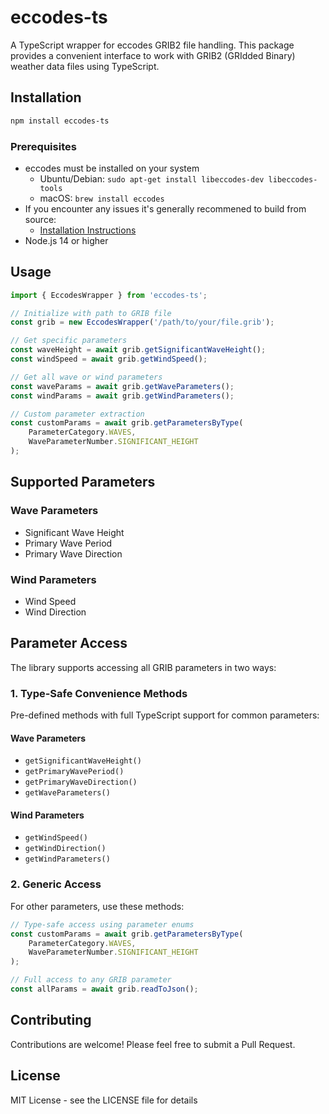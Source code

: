 # eccodes-ts

A TypeScript wrapper for eccodes GRIB2 file handling. This package provides a convenient interface to work with GRIB2 (GRIdded Binary) weather data files using TypeScript.

## Installation

```bash
npm install eccodes-ts
```

### Prerequisites

- eccodes must be installed on your system
    - Ubuntu/Debian: `sudo apt-get install libeccodes-dev libeccodes-tools`
    - macOS: `brew install eccodes`
- If you encounter any issues it's generally recommened to build from source:
    - [Installation Instructions](https://github.com/ecmwf/eccodes/#INSTALLATION)
- Node.js 14 or higher

## Usage

```typescript
import { EccodesWrapper } from 'eccodes-ts';

// Initialize with path to GRIB file
const grib = new EccodesWrapper('/path/to/your/file.grib');

// Get specific parameters
const waveHeight = await grib.getSignificantWaveHeight();
const windSpeed = await grib.getWindSpeed();

// Get all wave or wind parameters
const waveParams = await grib.getWaveParameters();
const windParams = await grib.getWindParameters();

// Custom parameter extraction
const customParams = await grib.getParametersByType(
    ParameterCategory.WAVES,
    WaveParameterNumber.SIGNIFICANT_HEIGHT
);
```

## Supported Parameters

### Wave Parameters

- Significant Wave Height
- Primary Wave Period
- Primary Wave Direction

### Wind Parameters

- Wind Speed
- Wind Direction

## Parameter Access

The library supports accessing all GRIB parameters in two ways:

### 1. Type-Safe Convenience Methods

Pre-defined methods with full TypeScript support for common parameters:

#### Wave Parameters
- `getSignificantWaveHeight()`
- `getPrimaryWavePeriod()`
- `getPrimaryWaveDirection()`
- `getWaveParameters()` 

#### Wind Parameters
- `getWindSpeed()`
- `getWindDirection()`
- `getWindParameters()` 

### 2. Generic Access

For other parameters, use these methods:

```typescript
// Type-safe access using parameter enums
const customParams = await grib.getParametersByType(
    ParameterCategory.WAVES,
    WaveParameterNumber.SIGNIFICANT_HEIGHT
);

// Full access to any GRIB parameter
const allParams = await grib.readToJson();
```

## Contributing

Contributions are welcome! Please feel free to submit a Pull Request.

## License

MIT License - see the LICENSE file for details